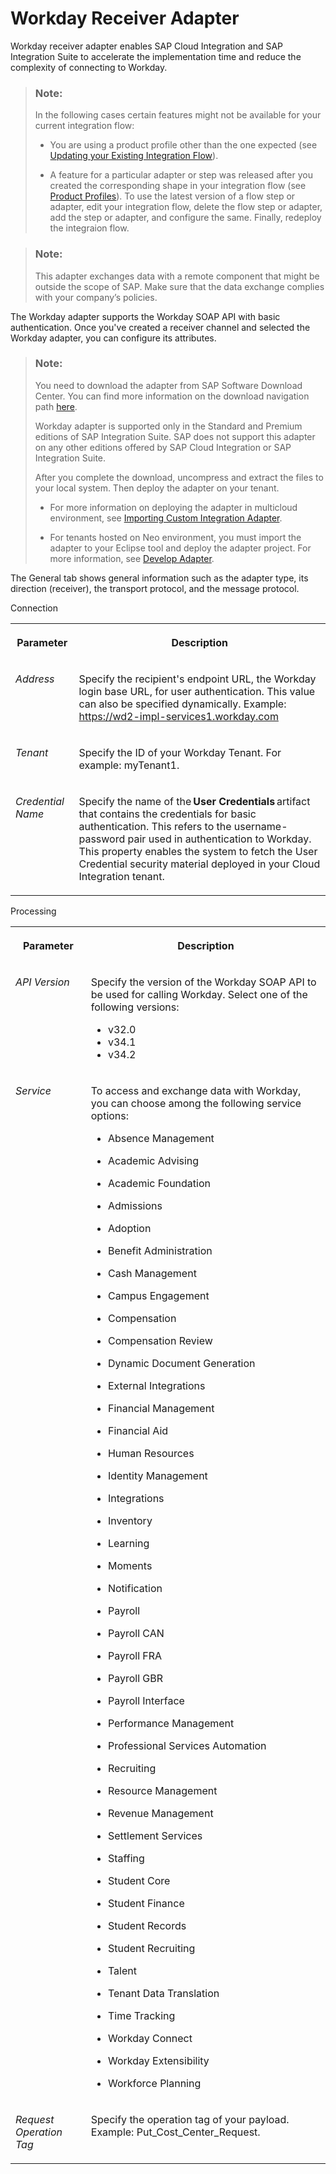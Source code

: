 <!-- loio0c6e67020af9433cb09a56736d73ca76 -->

# Workday Receiver Adapter

Workday receiver adapter enables SAP Cloud Integration and SAP Integration Suite to accelerate the implementation time and reduce the complexity of connecting to Workday.

> ### Note:  
> In the following cases certain features might not be available for your current integration flow:
> 
> -   You are using a product profile other than the one expected \(see [Updating your Existing Integration Flow](updating-your-existing-integration-flow-1f9e879.md)\).
> 
> -   A feature for a particular adapter or step was released after you created the corresponding shape in your integration flow \(see [Product Profiles](product-profiles-8007daa.md)\). To use the latest version of a flow step or adapter, edit your integration flow, delete the flow step or adapter, add the step or adapter, and configure the same. Finally, redeploy the integraion flow.

> ### Note:  
> This adapter exchanges data with a remote component that might be outside the scope of SAP. Make sure that the data exchange complies with your company’s policies.

The Workday adapter supports the Workday SOAP API with basic authentication. Once you've created a receiver channel and selected the Workday adapter, you can configure its attributes.

> ### Note:  
> You need to download the adapter from SAP Software Download Center. You can find more information on the download navigation path [here](https://api.sap.com/package/WorkdayAdapter?section=Overview).
> 
> Workday adapter is supported only in the Standard and Premium editions of SAP Integration Suite. SAP does not support this adapter on any other editions offered by SAP Cloud Integration or SAP Integration Suite.
> 
> After you complete the download, uncompress and extract the files to your local system. Then deploy the adapter on your tenant.
> 
> -   For more information on deploying the adapter in multicloud environment, see [Importing Custom Integration Adapter](https://help.sap.com/viewer/368c481cd6954bdfa5d0435479fd4eaf/Cloud/en-US/482286e544014098874fde0da4bcca2c.html).
> 
> -   For tenants hosted on Neo environment, you must import the adapter to your Eclipse tool and deploy the adapter project. For more information, see [Develop Adapter](https://help.sap.com/viewer/368c481cd6954bdfa5d0435479fd4eaf/Cloud/en-US/f798db6491424460bb4b43d4a86ed1cf.html).

The General tab shows general information such as the adapter type, its direction \(receiver\), the transport protocol, and the message protocol.

<a name="loio0c6e67020af9433cb09a56736d73ca76__table_rdc_cn3_h4b"/>Connection


<table>
<tr>
<th valign="top">

Parameter



</th>
<th valign="top">

Description



</th>
</tr>
<tr>
<td valign="top">

*Address*



</td>
<td valign="top">

Specify the recipient's endpoint URL, the Workday login base URL, for user authentication. This value can also be specified dynamically. Example: https://wd2-impl-services1.workday.com



</td>
</tr>
<tr>
<td valign="top">

*Tenant*



</td>
<td valign="top">

Specify the ID of your Workday Tenant. For example: myTenant1.



</td>
</tr>
<tr>
<td valign="top">

*Credential Name*



</td>
<td valign="top">

Specify the name of the **User Credentials** artifact that contains the credentials for basic authentication. This refers to the username-password pair used in authentication to Workday. This property enables the system to fetch the User Credential security material deployed in your Cloud Integration tenant.



</td>
</tr>
</table>

<a name="loio0c6e67020af9433cb09a56736d73ca76__table_uqr_153_h4b"/>Processing


<table>
<tr>
<th valign="top">

Parameter



</th>
<th valign="top">

Description



</th>
</tr>
<tr>
<td valign="top">

*API Version*



</td>
<td valign="top">

Specify the version of the Workday SOAP API to be used for calling Workday. Select one of the following versions:

-   v32.0
-   v34.1
-   v34.2



</td>
</tr>
<tr>
<td valign="top">

*Service*



</td>
<td valign="top">

To access and exchange data with Workday, you can choose among the following service options:

-   Absence Management

-   Academic Advising

-   Academic Foundation

-   Admissions

-   Adoption

-   Benefit Administration

-   Cash Management

-   Campus Engagement

-   Compensation

-   Compensation Review

-   Dynamic Document Generation

-   External Integrations

-   Financial Management

-   Financial Aid

-   Human Resources

-   Identity Management

-   Integrations

-   Inventory

-   Learning

-   Moments

-   Notification

-   Payroll

-   Payroll CAN

-   Payroll FRA

-   Payroll GBR

-   Payroll Interface

-   Performance Management

-   Professional Services Automation

-   Recruiting

-   Resource Management

-   Revenue Management

-   Settlement Services

-   Staffing

-   Student Core

-   Student Finance

-   Student Records

-   Student Recruiting

-   Talent

-   Tenant Data Translation

-   Time Tracking

-   Workday Connect

-   Workday Extensibility

-   Workforce Planning




</td>
</tr>
<tr>
<td valign="top">

*Request Operation Tag*



</td>
<td valign="top">

Specify the operation tag of your payload. Example: Put\_Cost\_Center\_Request.



</td>
</tr>
</table>

